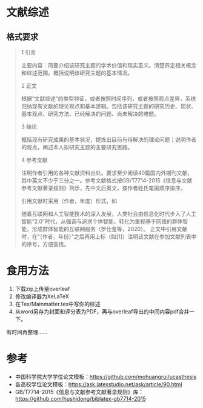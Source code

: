 # 文献综述
## 格式要求

>1  引言
>
>主要内容：简要介绍该研究主题的学术价值和现实意义。清楚界定相关概念和综述范围。概括说明该研究主题的基本情况。
>
>
>2  正文
>
>根据“文献综述”的类型特征，或者按照时间序列，或者按照观点差异，系统归纳现有文献的理论观点和基本逻辑。包括该研究主题的研究历史、现状、基本观点、研究方法、已经解决的问题、尚未解决的难题。
>
>3  结论
>
>概括现有研究成果的基本状况，提炼出目前有待解决的理论问题；说明作者的观点，阐述本人拟研究主题的主要研究思路。
>
>4  参考文献
>
>注明作者引用的各种文献资料出处。要求至少阅读40篇国内外期刊文献，其中英文不少于三分之一。参考文献格式按GB/T7714-2015《信息与文献参考文献著录规则》列示，先中文后英文，按作者姓氏笔画顺序排序。
>
>引用文献时采用（作者，年度）形式，如
>
>随着互联网和人工智能技术的深入发展，人类社会由信息化时代步入了人工智能“2.0”时代，从强调与追求个体智能，转化为重视基于网络的群体智能，形成群体智能的互联网服务（罗仕鉴等，2020）。
正文中引用文献时，在“（作者，年份）”之后再用上标（如[1]）注明该文献在参加文献列表中的序号，方便查找。


# 食用方法

1. 下载zip上传至overleaf
2. 修改编译器为XeLaTeX
3. 在Tex/Mainmatter.tex中写你的综述
4. 从word另存为封面和评分表为PDF，再与overleaf导出的中间内容pdf合并一下。

有时间再整理……


# 参考
* 中国科学院大学学位论文模板：https://github.com/mohuangrui/ucasthesis
* 各高校学位论文模板：https://ask.latexstudio.net/ask/article/90.html
* GB/T7714-2015《信息与文献参考文献著录规则》库：https://github.com/hushidong/biblatex-gb7714-2015
